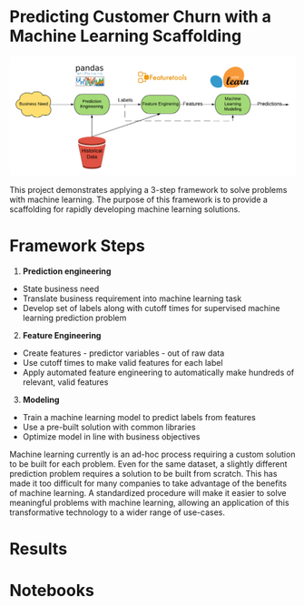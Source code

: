# Predicting Customer Churn with a Machine Learning Scaffolding

![](images/Framework.png)

This project demonstrates applying a 3-step framework to solve problems with machine learning. The purpose of this framework
is to provide a scaffolding for rapidly developing machine learning solutions.

# Framework Steps

1. __Prediction engineering__
  * State business need
  * Translate business requirement into machine learning task
  * Develop set of labels along with cutoff times for supervised machine learning prediction problem
2. __Feature Engineering__
  * Create features - predictor variables - out of raw data 
  * Use cutoff times to make valid features for each label
  * Apply automated feature engineering to automatically make hundreds of relevant, valid features 
3. __Modeling__
  * Train a machine learning model to predict labels from features
  * Use a pre-built solution with common libraries
  * Optimize model in line with business objectives

Machine learning currently is an ad-hoc process requiring a custom solution to be built for each problem. Even for the same dataset,
a slightly different prediction problem requires a solution to be built from scratch. This has made it too difficult for many companies
to take advantage of the benefits of machine learning. A standardized procedure will make it easier to solve meaningful problems
with machine learning, allowing an application of this transformative technology to a wider range of use-cases.

# Results

# Notebooks


